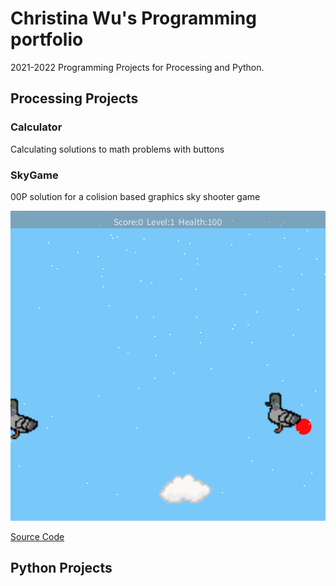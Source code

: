 # Christina Wu's Programming portfolio

2021-2022 Programming Projects for Processing and Python.

## Processing Projects

### Calculator
Calculating solutions to math problems with buttons

### SkyGame
00P solution for a colision based graphics sky shooter game

![SkyGame](https://github.com/wchristinaa/Programming1/blob/gh-pages/SkyGame.png)

[Source Code](SpaceGame)

## Python Projects
